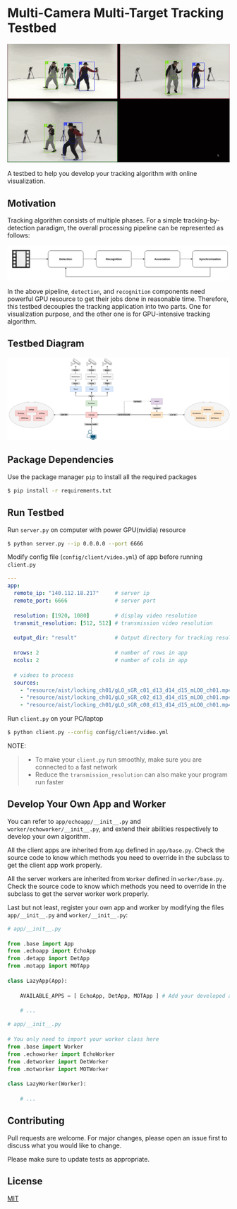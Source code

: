 # Multi-Camera Multi-Target Tracking Testbed

![demo](https://github.com/johnnylord/mtmc-testbed/blob/master/imgs/demo.gif?raw=true)

A testbed to help you develop your tracking algorithm with online visualization.

## Motivation
Tracking algorithm consists of multiple phases. For a simple tracking-by-detection paradigm, the overall processing pipeline can be represented as follows:

![pipeline](https://github.com/johnnylord/mtmc-testbed/blob/master/imgs/pipeline.png?raw=true)

In the above pipeline, `detection`, and `recognition` components need powerful GPU resource to get their jobs done in reasonable time. Therefore, this testbed decouples the tracking application into two parts. One for visualization purpose, and the other one is for GPU-intensive tracking algorithm.

## Testbed Diagram

![testbed](https://github.com/johnnylord/mtmc-testbed/raw/master/imgs/system.png)

## Package Dependencies

Use the package manager `pip` to install all the required packages

```bash
$ pip install -r requirements.txt
```

## Run Testbed

Run `server.py` on computer with power GPU(nvidia) resource
```bash
$ python server.py --ip 0.0.0.0 --port 6666
```

Modify config file (`config/client/video.yml`) of app before running `client.py`
```yaml
---
app:
  remote_ip: "140.112.18.217"     # server ip
  remote_port: 6666               # server port

  resolution: [1920, 1080]        # display video resolution
  transmit_resolution: [512, 512] # transmission video resolution

  output_dir: "result"            # Output directory for tracking result

  nrows: 2                        # number of rows in app
  ncols: 2                        # number of cols in app

  # videos to process 
  sources:
    - "resource/aist/locking_ch01/gLO_sGR_c01_d13_d14_d15_mLO0_ch01.mp4"
    - "resource/aist/locking_ch01/gLO_sGR_c02_d13_d14_d15_mLO0_ch01.mp4"
    - "resource/aist/locking_ch01/gLO_sGR_c08_d13_d14_d15_mLO0_ch01.mp4"
```

Run `client.py` on your PC/laptop
```bash
$ python client.py --config config/client/video.yml
```

NOTE:
> - To make your `client.py` run smoothly, make sure you are connected to a fast network
> - Reduce the `transmission_resolution` can also make your program run faster

## Develop Your Own App and Worker

You can refer to `app/echoapp/__init__.py` and `worker/echoworker/__init__.py`, and extend their  abilities respectively to develop your own algorithm.

All the client apps are inherited from `App` defined in `app/base.py`. Check the source code to know which methods you need to override in the subclass to get the client app work properly.

All the server workers are inherited from `Worker` defined in `worker/base.py`. Check the source code to know which methods you need to override in the subclass to get the server worker work properly.

Last but not least, register your own app and worker by modifying the files `app/__init__.py` and `worker/__init__.py`:

```python
# app/__init__.py

from .base import App
from .echoapp import EchoApp
from .detapp import DetApp
from .motapp import MOTApp

class LazyApp(App):

    AVAILABLE_APPS = [ EchoApp, DetApp, MOTApp ] # Add your developed app class

    # ...
```

```python
# app/__init__.py

# You only need to import your worker class here
from .base import Worker
from .echoworker import EchoWorker
from .detworker import DetWorker
from .motworker import MOTWorker

class LazyWorker(Worker):

    # ...
```

## Contributing
Pull requests are welcome. For major changes, please open an issue first to discuss what you would like to change.

Please make sure to update tests as appropriate.

## License
[MIT](https://choosealicense.com/licenses/mit/)

